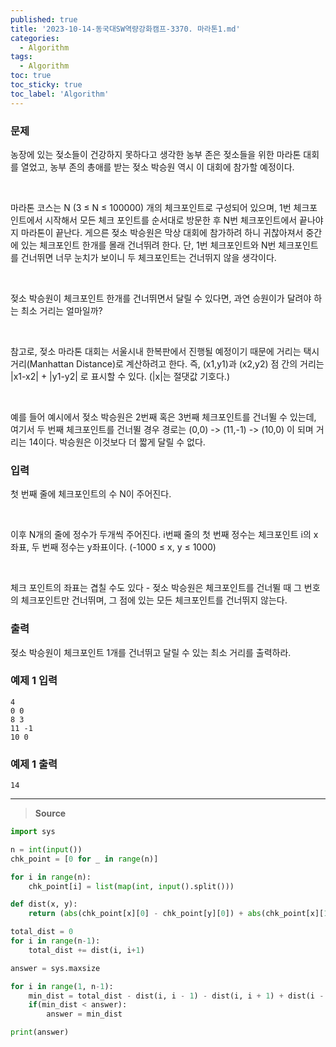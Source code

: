 ```yaml
---
published: true
title: '2023-10-14-동국대SW역량강화캠프-3370. 마라톤1.md'
categories:
  - Algorithm
tags:
  - Algorithm
toc: true
toc_sticky: true
toc_label: 'Algorithm'
---
```


### **문제**

농장에 있는 젖소들이 건강하지 못하다고 생각한 농부 존은 젖소들을 위한 마라톤 대회를 열었고, 농부 존의 총애를 받는 젖소 박승원 역시 이 대회에 참가할 예정이다.

<br />

마라톤 코스는 N (3 ≤ N ≤ 100000) 개의 체크포인트로 구성되어 있으며, 1번 체크포인트에서 시작해서 모든 체크 포인트를 순서대로 방문한 후 N번 체크포인트에서 끝나야지 마라톤이 끝난다. 게으른 젖소 박승원은 막상 대회에 참가하려 하니 귀찮아져서 중간에 있는 체크포인트 한개를 몰래 건너뛰려 한다. 단, 1번 체크포인트와 N번 체크포인트를 건너뛰면 너무 눈치가 보이니 두 체크포인트는 건너뛰지 않을 생각이다.

<br />

젖소 박승원이 체크포인트 한개를 건너뛰면서 달릴 수 있다면, 과연 승원이가 달려야 하는 최소 거리는 얼마일까?

<br />

참고로, 젖소 마라톤 대회는 서울시내 한복판에서 진행될 예정이기 때문에 거리는 택시 거리(Manhattan Distance)로 계산하려고 한다. 즉, (x1,y1)과 (x2,y2) 점 간의 거리는 \|x1-x2\| + \|y1-y2\| 로 표시할 수 있다. (\|x\|는 절댓값 기호다.)

<br />

예를 들어 예시에서 젖소 박승원은 2번째 혹은 3번째 체크포인트를 건너뛸 수 있는데, 여기서 두 번째 체크포인트를 건너뛸 경우 경로는 (0,0) -> (11,-1) -> (10,0) 이 되며 거리는 14이다. 박승원은 이것보다 더 짧게 달릴 수 없다.

### **입력**

첫 번째 줄에 체크포인트의 수 N이 주어진다.

<br />

이후 N개의 줄에 정수가 두개씩 주어진다. i번째 줄의 첫 번째 정수는 체크포인트 i의 x좌표, 두 번째 정수는 y좌표이다. (-1000 ≤ x, y ≤ 1000)

<br />

체크 포인트의 좌표는 겹칠 수도 있다 - 젖소 박승원은 체크포인트를 건너뛸 때 그 번호의 체크포인트만 건너뛰며, 그 점에 있는 모든 체크포인트를 건너뛰지 않는다.

### **출력**

젖소 박승원이 체크포인트 1개를 건너뛰고 달릴 수 있는 최소 거리를 출력하라.

### **예제 1 입력**

```
4
0 0
8 3
11 -1
10 0
```

### **예제 1 출력**

```
14
```

---

> **Source**

```python
import sys

n = int(input())
chk_point = [0 for _ in range(n)]

for i in range(n):
	chk_point[i] = list(map(int, input().split()))

def dist(x, y):
	return (abs(chk_point[x][0] - chk_point[y][0]) + abs(chk_point[x][1] - chk_point[y][1]))

total_dist = 0
for i in range(n-1):
	total_dist += dist(i, i+1)

answer = sys.maxsize

for i in range(1, n-1):
	min_dist = total_dist - dist(i, i - 1) - dist(i, i + 1) + dist(i - 1, i + 1)
	if(min_dist < answer):
		answer = min_dist

print(answer)
```
